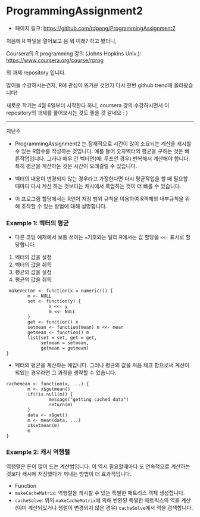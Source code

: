 ProgrammingAssignment2
==================================================
- 페이지 링크: https://github.com/rdpeng/ProgrammingAssignment2

처음에 R 파일을 열어보고 음 뭐 이래? 하고 봤더니,

Coursera의 R programming 강의 (Johns Hopkins Univ.): https://www.coursera.org/course/rprog

의 과제 repository 입니다. 

많이들 수강하시는건지, R에 관심이 뜨거운 것인지 다시 한번 github trend에 올라왔습니다!

새로운 학기는 4월 6일부터 시작한다 하니, coursera 강의 수강하시면서 이 repository의 과제를 풀어보시는 것도 좋을 것 같네요 : )

- - -

지난주

- ProgrammingAssignment2 는 잠재적으로 시간이 많이 소요되는 계산을 캐시할 수 있는 R함수를 작성하는 것입니다. 예를 들어 숫자벡터의 평균을 구하는 것은 빠른작업입니다. 그러나 매우 긴 벡터면(예: 루프인 경우) 반복해서 계산해야 합니다. 특히 평균을 계산하는 것은 시간이 오래걸릴 수 있습니다. 

- 벡터의 내용이 변경되지 않는 경우라고 가정한다면 다시 평균작업을 할 때 필요할 때마다 다시 계산 하는 것보다는 캐시에서 룩업하는 것이 더 빠를 수 있습니다. 

- 이 프로그램 할당에서는 R언어 지정 범위 규칙을 이용하여 R객체의 내부규칙을 위해 조작할 수 있는 방법에 대해 설명합니다.

### Example 1: 벡터의 평균

- 다른 코딩 예제에서 보통 쓰이는  `=`기호와는 달리 R에서는 값 할당을 `<<-` 표시로 할당합니다. 

1. 벡터의 값을 설정
2. 벡터의 값을 취득
3. 평균의 값을 설정
4. 평균의 값을 취득

```
 makeVector <- function(x = numeric()) {
        m <- NULL
        set <- function(y) {
                x <<- y
                m <<- NULL
        }
        get <- function() x
        setmean <- function(mean) m <<- mean
        getmean <- function() m
        list(set = set, get = get,
             setmean = setmean,
             getmean = getmean)
}
```

- 벡터의 평균을 계산하는 예입니다. 그러나 평균의 값을 처음 체크 함으로써 계산이 되있는 경우라면 그 과정을 생략할 수 있습니다.  

```
cachemean <- function(x, ...) {
        m <- x$getmean()
        if(!is.null(m)) {
                message("getting cached data")
                return(m)
        }
        data <- x$get()
        m <- mean(data, ...)
        x$setmean(m)
        m
}
```

### Example 2: 캐시 역행렬
 
 역행렬은 돈이 많이 드는 계산법입니다. 이 역시 필요할때마다 또 연속적으로 계산하는 것보다 캐시에 저장했다가 꺼내는 방법이 더 효과적입니다. 
 
- Function 
 -  `makeCacheMatrix`: 역행렬을 캐시할 수 있는 특별한 매트리스 객체 생성합니다.
 - `cacheSolve`: 위의 `makeCacheMatrix`에 의해 반환된 특별한 매트릭스의 역을 계산 (이미 계산되있거나 행렬이 변경되지 않은 경우) `cacheSolve`에서 역을 검색합니다. 

